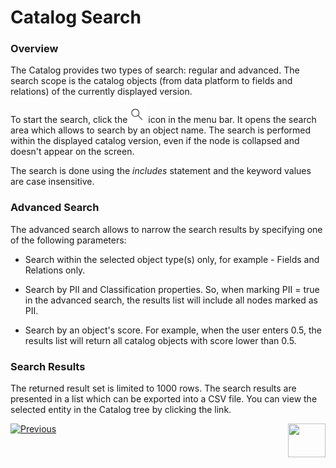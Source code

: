 # Catalog Search

### Overview

The Catalog provides two types of search: regular and advanced. The search scope is the catalog objects (from data platform to fields and relations) of the currently displayed version. 

To start the search, click the ![](images/search.png) icon in the menu bar. It opens the search area which allows to search by an object name. The search is performed within the displayed catalog version, even if the node is collapsed and doesn't appear on the screen.

The search is done using the *includes* statement and the keyword values are case insensitive. 

### Advanced Search

The advanced search allows to narrow the search results by specifying one of the following parameters:

* Search within the selected object type(s) only, for example - Fields and Relations only. 

* Search by PII and Classification properties. So, when marking PII = true in the advanced search, the results list will include all nodes marked as PII.

* Search by an object's score. For example, when the user enters 0.5,  the results list will return all catalog objects with score lower than 0.5.

### Search Results

The returned result set is limited to 1000 rows. The search results are presented in a list which can be exported into a CSV file. You can view the selected entity in the Catalog tree by clicking the link.





[![Previous](/articles/images/Previous.png)](07_manual_overrides.md)[<img align="right" width="60" height="54" src="/articles/images/Next.png">](10_catalog_APIs.md) 

